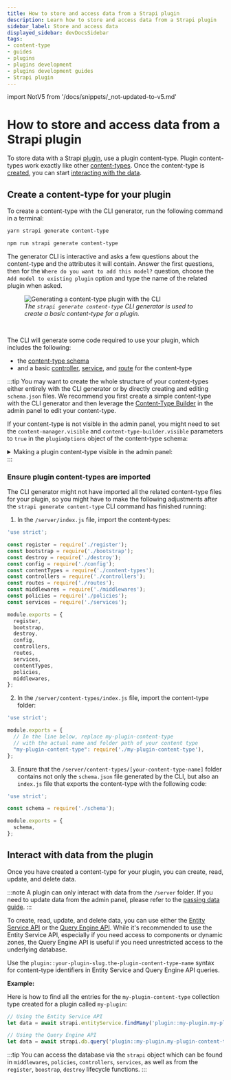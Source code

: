 ```yaml
---
title: How to store and access data from a Strapi plugin
description: Learn how to store and access data from a Strapi plugin
sidebar_label: Store and access data
displayed_sidebar: devDocsSidebar
tags:
- content-type
- guides
- plugins
- plugins development
- plugins development guides
- Strapi plugin
---
```


import NotV5 from '/docs/snippets/_not-updated-to-v5.md'

# How to store and access data from a Strapi plugin

<NotV5/>

To store data with a Strapi [plugin](/dev-docs/plugins/developing-plugins), use a plugin content-type. Plugin content-types work exactly like other [content-types](/dev-docs/backend-customization/models). Once the content-type is [created](#create-a-content-type-for-your-plugin), you can start [interacting with the data](#interact-with-data-from-the-plugin).

## Create a content-type for your plugin

To create a content-type with the CLI generator, run the following command in a terminal:

<Tabs groupId="yarn-npm">
<TabItem value="yarn" label="Yarn">

```bash
yarn strapi generate content-type
```

</TabItem>

<TabItem value="npm" label="NPM">

```bash
npm run strapi generate content-type
```

</TabItem>
</Tabs>

The generator CLI is interactive and asks a few questions about the content-type and the attributes it will contain. Answer the first questions, then for the `Where do you want to add this model?` question, choose the `Add model to existing plugin` option and type the name of the related plugin when asked.

<figure style={{width: '100%', margin: '0' }}>
  <img src="/img/assets/development/generate-plugin-content-type.png" alt="Generating a content-type plugin with the CLI" />
  <em><figcaption style={{fontSize: '12px'}}>The <code>strapi generate content-type</code> CLI generator is used to create a basic content-type for a plugin.</figcaption></em>
</figure>

<br />

The CLI will generate some code required to use your plugin, which includes the following:

- the [content-type schema](/dev-docs/backend-customization/models#model-schema)
- and a basic [controller](/dev-docs/backend-customization/controllers), [service](/dev-docs/backend-customization/services), and [route](/dev-docs/backend-customization/routes) for the content-type

:::tip
You may want to create the whole structure of your content-types either entirely with the CLI generator or by directly creating and editing `schema.json` files. We recommend you first create a simple content-type with the CLI generator and then leverage the [Content-Type Builder](/user-docs/content-type-builder) in the admin panel to edit your content-type.

If your content-type is not visible in the admin panel, you might need to set the `content-manager.visible` and `content-type-builder.visible` parameters to `true` in the `pluginOptions` object of the content-type schema:

<details>
<summary>Making a plugin content-type visible in the admin panel:</summary>

The following highlighted lines in an example `schema.json` file show how to make a plugin content-type visible to the Content-Type Builder and Content-Manager:

```json title="/server/content-types/my-plugin-content-type/schema.json" {13-20} showLineNumbers
{
  "kind": "collectionType",
  "collectionName": "my_plugin_content_types",
  "info": {
    "singularName": "my-plugin-content-type",
    "pluralName": "my-plugin-content-types",
    "displayName": "My Plugin Content-Type"
  },
  "options": {
    "draftAndPublish": false,
    "comment": ""
  },
  "pluginOptions": {
    "content-manager": {
      "visible": true
    },
    "content-type-builder": {
      "visible": true
    }
  },
  "attributes": {
    "name": {
      "type": "string"
    }
  }
}

```

</details>
:::

### Ensure plugin content-types are imported

The CLI generator might not have imported all the related content-type files for your plugin, so you might have to make the following adjustments after the `strapi generate content-type` CLI command has finished running:

1. In the `/server/index.js` file, import the content-types:

  ```js {7,22} showLineNumbers title="/server/index.js"
  'use strict';

  const register = require('./register');
  const bootstrap = require('./bootstrap');
  const destroy = require('./destroy');
  const config = require('./config');
  const contentTypes = require('./content-types');
  const controllers = require('./controllers');
  const routes = require('./routes');
  const middlewares = require('./middlewares');
  const policies = require('./policies');
  const services = require('./services');

  module.exports = {
    register,
    bootstrap,
    destroy,
    config,
    controllers,
    routes,
    services,
    contentTypes,
    policies,
    middlewares,
  };

  ```

2. In the `/server/content-types/index.js` file, import the content-type folder:

  ```js title="/server/content-types/index.js"
  'use strict';

  module.exports = {
    // In the line below, replace my-plugin-content-type
    // with the actual name and folder path of your content type
    "my-plugin-content-type": require('./my-plugin-content-type'),
  };
  ```

3. Ensure that the `/server/content-types/[your-content-type-name]` folder contains not only the `schema.json` file generated by the CLI, but also an `index.js` file that exports the content-type with the following code:

  ```js title="/server/content-types/my-plugin-content-type/index.js
  'use strict';

  const schema = require('./schema');

  module.exports = {
    schema,
  };
  ```

## Interact with data from the plugin

Once you have created a content-type for your plugin, you can create, read, update, and delete data.

:::note
A plugin can only interact with data from the `/server` folder. If you need to update data from the admin panel, please refer to the [passing data guide](/dev-docs/plugins/guides/pass-data-from-server-to-admin).
:::

To create, read, update, and delete data, you can use either the [Entity Service API](/dev-docs/api/entity-service) or the [Query Engine API](/dev-docs/api/query-engine). While it's recommended to use the Entity Service API, especially if you need access to components or dynamic zones, the Query Engine API is useful if you need unrestricted access to the underlying database.

Use the `plugin::your-plugin-slug.the-plugin-content-type-name` syntax for content-type identifiers in Entity Service and Query Engine API queries.

**Example:**

Here is how to find all the entries for the `my-plugin-content-type` collection type created for a plugin called `my-plugin`:

```js
// Using the Entity Service API
let data = await strapi.entityService.findMany('plugin::my-plugin.my-plugin-content-type');

// Using the Query Engine API
let data = await strapi.db.query('plugin::my-plugin.my-plugin-content-type').findMany();
````

:::tip
You can access the database via the `strapi` object which can be found in `middlewares`, `policies`, `controllers`, `services`, as well as from the `register`, `boostrap`, `destroy` lifecycle functions.
:::
